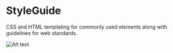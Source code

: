 StyleGuide
==========

CSS and HTML templating for commonly used elements along with guidelines for web standards.

![Alt text](http://minus.com/i/Fz1CfmTCTtRH)